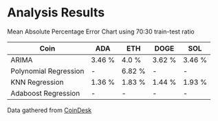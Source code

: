 # Analysis Results

Mean Absolute Percentage Error Chart using 70:30 train-test ratio

| Coin                  | ADA                   | ETH                   | DOGE                  | SOL                   |
| --------------------- | --------------------- | --------------------- | --------------------- | --------------------- |
| ARIMA                 | 3.46 %                | 4.0 %                 | 3.62 %                | 3.46 %                |
| Polynomial Regression | -                     | 6.82 %                | -                     | -                     |
| KNN Regression        | 1.36 %                | 1.83 %                | 1.44 %                | 1.93 %                |
| Adaboost Regression   | -                     | -                     | -                     | -                     |


Data gathered from <a href = "https://www.coindesk.com/">CoinDesk</a>
